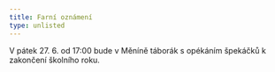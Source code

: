 ```yaml
---
title: Farní oznámení
type: unlisted
---
```

V pátek 27. 6. od 17:00 bude v Měníně táborák s opékáním špekáčků k zakončení školního roku.